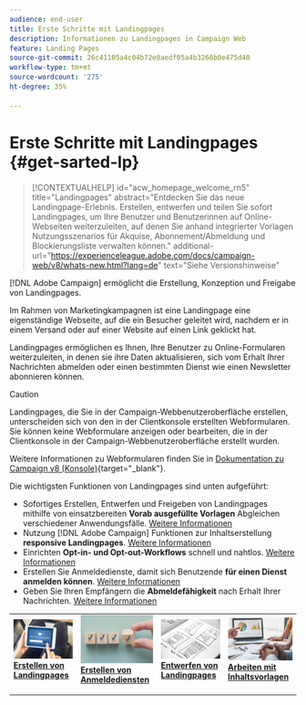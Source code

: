 ```yaml
---
audience: end-user
title: Erste Schritte mit Landingpages
description: Informationen zu Landingpages in Campaign Web
feature: Landing Pages
source-git-commit: 26c41105a4c04b72e0aedf05a4b3268b0e475d40
workflow-type: tm+mt
source-wordcount: '275'
ht-degree: 35%

---
```


# Erste Schritte mit Landingpages {#get-sarted-lp}

>[!CONTEXTUALHELP]
>id="acw_homepage_welcome_rn5"
>title="Landingpages"
>abstract="Entdecken Sie das neue Landingpage-Erlebnis. Erstellen, entwerfen und teilen Sie sofort Landingpages, um Ihre Benutzer und Benutzerinnen auf Online-Webseiten weiterzuleiten, auf denen Sie anhand integrierter Vorlagen Nutzungsszenarios für Akquise, Abonnement/Abmeldung und Blockierungsliste verwalten können."
>additional-url="https://experienceleague.adobe.com/docs/campaign-web/v8/whats-new.html?lang=de" text="Siehe Versionshinweise"

[!DNL Adobe Campaign] ermöglicht die Erstellung, Konzeption und Freigabe von Landingpages.

Im Rahmen von Marketingkampagnen ist eine Landingpage eine eigenständige Webseite, auf die ein Besucher geleitet wird, nachdem er in einem Versand oder auf einer Website auf einen Link geklickt hat.

Landingpages ermöglichen es Ihnen, Ihre Benutzer zu Online-Formularen weiterzuleiten, in denen sie ihre Daten aktualisieren, sich vom Erhalt Ihrer Nachrichten abmelden oder einen bestimmten Dienst wie einen Newsletter abonnieren können.

>[!CAUTION]
>
>Landingpages, die Sie in der Campaign-Webbenutzeroberfläche erstellen, unterscheiden sich von den in der Clientkonsole erstellten Webformularen. Sie können keine Webformulare anzeigen oder bearbeiten, die in der Clientkonsole in der Campaign-Webbenutzeroberfläche erstellt wurden.
>
>Weitere Informationen zu Webformularen finden Sie in [Dokumentation zu Campaign v8 (Konsole)](https://experienceleague.adobe.com/docs/campaign/campaign-v8/content/webapps.html?lang=de){target="_blank"}.

Die wichtigsten Funktionen von Landingpages sind unten aufgeführt:

* Sofortiges Erstellen, Entwerfen und Freigeben von Landingpages mithilfe von einsatzbereiten **Vorab ausgefüllte Vorlagen** Abgleichen verschiedener Anwendungsfälle. [Weitere Informationen](create-lp.md)
* Nutzung [!DNL Adobe Campaign] Funktionen zur Inhaltserstellung **responsive Landingpages**. [Weitere Informationen](lp-content.md)
* Einrichten **Opt-in- und Opt-out-Workflows** schnell und nahtlos. [Weitere Informationen](lp-use-cases.md)
* Erstellen Sie Anmeldedienste, damit sich Benutzende **für einen Dienst anmelden können**. [Weitere Informationen](lp-use-cases.md#lp-subscription)
* Geben Sie Ihren Empfängern die **Abmeldefähigkeit** nach Erhalt Ihrer Nachrichten. [Weitere Informationen](lp-use-cases.md#lp-unsubscription)
  <!--Send a **confirmation email** upon opt-in or opt-out.-->

<table style="table-layout:fixed"><tr style="border: 0;">
<td>
<a href="create-lp.md">
<img alt="Lead" src="../assets/do-not-localize/lp-subscription.jpeg">
</a>
<div><a href="create-lp.md"><strong>Erstellen von Landingpages</strong>
</div>
<p>
</td>
<td>
<a href="../audience/manage-services.md">
<img alt="Gelegentlich" src="../assets/do-not-localize/lp-list.jpg">
</a>
<div>
<a href="../audience/manage-services.md"><strong>Erstellen von Anmeldediensten</strong></a>
</div>
<p></td>
<td>
<a href="lp-content.md">
<img alt="Validierung" src="../assets/do-not-localize/lp-design.jpg">
</a>
<div>
<a href="lp-content.md"><strong>Entwerfen von Landingpages</strong></a>
</div>
<p>
</td>
<td>
<a href="lp-templates.md">
<img alt="Validierung" src="../assets/do-not-localize/lp-reporting.jpg">
</a>
<div>
<a href="lp-templates.md"><strong>Arbeiten mit Inhaltsvorlagen</strong></a>
</div>
<p>
</td>
</tr></table>
